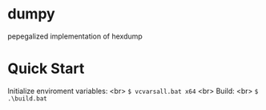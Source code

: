 # dumpy
pepegalized implementation of hexdump

# Quick Start
Initialize enviroment variables: <br\>
`$ vcvarsall.bat x64` <br\>
Build: <br\>
`$ .\build.bat`
